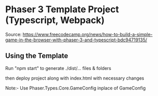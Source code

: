 # Phaser 3 Template Project (Typescript, Webpack)
Source: https://www.freecodecamp.org/news/how-to-build-a-simple-game-in-the-browser-with-phaser-3-and-typescript-bdc94719135/

## Using the Template
Run "npm start" to generate ./dist/... files & folders

then deploy project along with index.html with necessary changes

Note:- Use Phaser.Types.Core.GameConfig inplace of GameConfig
